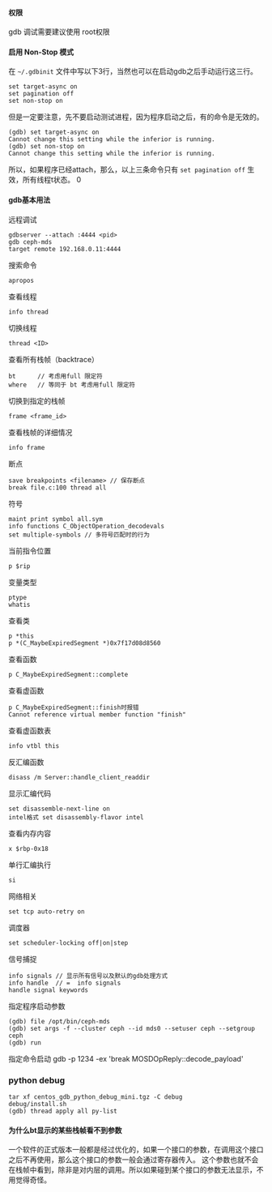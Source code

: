 #### 权限

gdb 调试需要建议使用 root权限

#### 启用 Non-Stop 模式

在 `~/.gdbinit` 文件中写以下3行，当然也可以在启动gdb之后手动运行这三行。
```
set target-async on
set pagination off
set non-stop on
```
但是一定要注意，先不要启动测试进程，因为程序启动之后，有的命令是无效的。
```
(gdb) set target-async on
Cannot change this setting while the inferior is running.
(gdb) set non-stop on
Cannot change this setting while the inferior is running.
```
所以，如果程序已经attach，那么，以上三条命令只有 `set pagination off` 生效，所有线程t状态。
0
#### gdb基本用法

远程调试

    gdbserver --attach :4444 <pid>
    gdb ceph-mds
    target remote 192.168.0.11:4444
    
搜索命令

    apropos 
    
查看线程

    info thread

切换线程

    thread <ID> 

查看所有栈帧（backtrace）

    bt      // 考虑用full 限定符
    where   // 等同于 bt 考虑用full 限定符
    
切换到指定的栈帧

    frame <frame_id>
    
查看栈帧的详细情况

    info frame

断点

    save breakpoints <filename> // 保存断点
    break file.c:100 thread all
    
符号

    maint print symbol all.sym 
    info functions C_ObjectOperation_decodevals
    set multiple-symbols // 多符号匹配时的行为


当前指令位置

    
    p $rip
    
变量类型
    
    ptype
    whatis
    
查看类
    
    p *this
    p *(C_MaybeExpiredSegment *)0x7f17d08d8560
    
查看函数

    p C_MaybeExpiredSegment::complete
    
查看虚函数

    p C_MaybeExpiredSegment::finish时报错
    Cannot reference virtual member function "finish"
    
查看虚函数表

    info vtbl this
    
反汇编函数
    
    disass /m Server::handle_client_readdir
    
显示汇编代码

    set disassemble-next-line on
    intel格式	set disassembly-flavor intel
    
查看内存内容

    x $rbp-0x18
    
单行汇编执行

    si
    
网络相关

    set tcp auto-retry on
    
调度器

    set scheduler-locking off|on|step
    
信号捕捉

    info signals // 显示所有信号以及默认的gdb处理方式
    info handle  // =  info signals
    handle signal keywords
    
指定程序启动参数

    (gdb) file /opt/bin/ceph-mds
    (gdb) set args -f --cluster ceph --id mds0 --setuser ceph --setgroup ceph
    (gdb) run
    
指定命令启动
    gdb -p 1234 -ex 'break MOSDOpReply::decode_payload'

### python debug

    tar xf centos_gdb_python_debug_mini.tgz -C debug
    debug/install.sh
    (gdb) thread apply all py-list


#### 为什么bt显示的某些栈帧看不到参数

一个软件的正式版本一般都是经过优化的，如果一个接口的参数，在调用这个接口之后不再使用，那么这个接口的参数一般会通过寄存器传入。
这个参数也就不会在栈帧中看到，除非是对内层的调用。所以如果碰到某个接口的参数无法显示，不用觉得奇怪。
